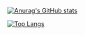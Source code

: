 [![Anurag's GitHub stats](https://github-readme-stats.vercel.app/api?username=iwhrim&show_icons=true&theme=algolia)](https://github.com/anuraghazra/github-readme-stats)

[![Top Langs](https://github-readme-stats.vercel.app/api/top-langs/?username=iwhrim)](https://github.com/anuraghazra/github-readme-stats)
